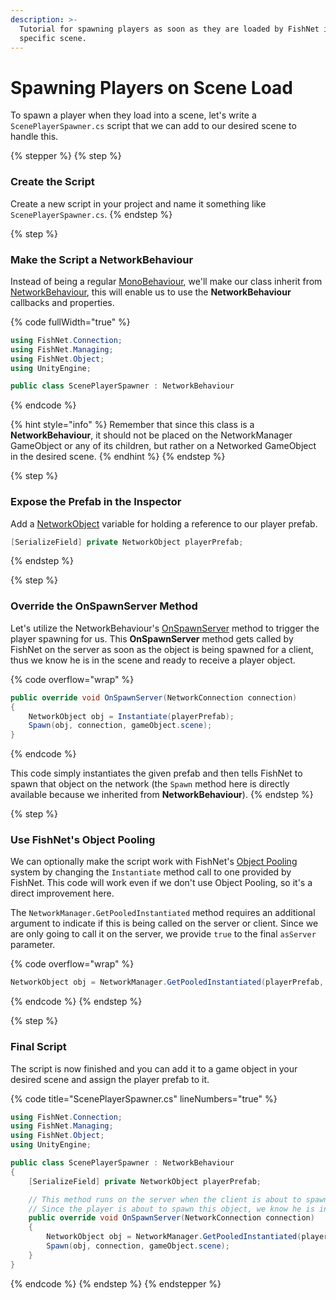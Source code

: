```yaml
---
description: >-
  Tutorial for spawning players as soon as they are loaded by FishNet into a
  specific scene.
---
```


# Spawning Players on Scene Load

To spawn a player when they load into a scene, let's write a `ScenePlayerSpawner.cs` script that we can add to our desired scene to handle this.

{% stepper %}
{% step %}
### Create the Script

Create a new script in your project and name it something like `ScenePlayerSpawner.cs`.
{% endstep %}

{% step %}
### Make the Script a NetworkBehaviour

Instead of being a regular [MonoBehaviour](https://docs.unity3d.com/ScriptReference/MonoBehaviour.html), we'll make our class inherit from [NetworkBehaviour](../../../guides/features/networked-gameobjects-and-scripts/network-behaviour-guides.md), this will enable us to use the **NetworkBehaviour** callbacks and properties.

{% code fullWidth="true" %}
```csharp
using FishNet.Connection;
using FishNet.Managing;
using FishNet.Object;
using UnityEngine;

public class ScenePlayerSpawner : NetworkBehaviour
```
{% endcode %}

{% hint style="info" %}
Remember that since this class is a **NetworkBehaviour**, it should not be placed on the NetworkManager GameObject or any of its children, but rather on a Networked GameObject in the desired scene.
{% endhint %}
{% endstep %}

{% step %}
### Expose the Prefab in the Inspector

Add a [NetworkObject](../../../guides/features/networked-gameobjects-and-scripts/networkobjects/) variable for holding a reference to our player prefab.

```csharp
[SerializeField] private NetworkObject playerPrefab;
```
{% endstep %}

{% step %}
### Override the OnSpawnServer Method

Let's utilize the NetworkBehaviour's [OnSpawnServer](../../../guides/features/networked-gameobjects-and-scripts/network-behaviour-guides.md#onspawnserver) method to trigger the player spawning for us. This **OnSpawnServer** method gets called by FishNet on the server as soon as the object is being spawned for a client, thus we know he is in the scene and ready to receive a player object.

{% code overflow="wrap" %}
```csharp
public override void OnSpawnServer(NetworkConnection connection)
{
    NetworkObject obj = Instantiate(playerPrefab);
    Spawn(obj, connection, gameObject.scene);
}
```
{% endcode %}

This code simply instantiates the given prefab and then tells FishNet to spawn that object on the network (the `Spawn` method here is directly available because we inherited from **NetworkBehaviour**).
{% endstep %}

{% step %}
### Use FishNet's Object Pooling

We can optionally make the script work with FishNet's [Object Pooling](../../../guides/features/networked-gameobjects-and-scripts/spawning/object-pooling.md) system by changing the `Instantiate` method call to one provided by FishNet. This code will work even if we don't use Object Pooling, so it's a direct improvement here.

The `NetworkManager.GetPooledInstantiated` method requires an additional argument to indicate if this is being called on the server or client. Since we are only going to call it on the server, we provide `true` to the final `asServer` parameter.

{% code overflow="wrap" %}
```csharp
NetworkObject obj = NetworkManager.GetPooledInstantiated(playerPrefab, asServer: true);
```
{% endcode %}
{% endstep %}

{% step %}
### Final Script

The script is now finished and you can add it to a game object in your desired scene and assign the player prefab to it.

{% code title="ScenePlayerSpawner.cs" lineNumbers="true" %}
```csharp
using FishNet.Connection;
using FishNet.Managing;
using FishNet.Object;
using UnityEngine;

public class ScenePlayerSpawner : NetworkBehaviour
{
    [SerializeField] private NetworkObject playerPrefab;

    // This method runs on the server when the client is about to spawn this object.
    // Since the player is about to spawn this object, we know he is in this scene.
    public override void OnSpawnServer(NetworkConnection connection)
    {
        NetworkObject obj = NetworkManager.GetPooledInstantiated(playerPrefab, asServer: true);
        Spawn(obj, connection, gameObject.scene);
    }
}
```
{% endcode %}
{% endstep %}
{% endstepper %}
